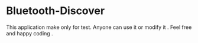 # Bluetooth-Discover
This application make only for test. Anyone can use it or modify it . Feel  free and happy coding .
